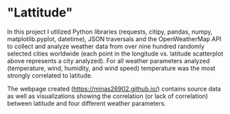 # "Lattitude" 
In this project I utilized Python libraries (requests, citipy, pandas, numpy, matplotlib.pyplot, datetime), JSON traversals and the OpenWeatherMap API to collect and analyze weather data from over nine hundred randomly selected cities worldwide (each point in the longitude vs. latitude scatterplot above represents a city analyzed). For all weather parameters analyzed (temperature, wind, humidity, and wind speed) temperature was the most strongly correlated to latitude. 

The webpage created (https://minas26902.github.io/) contains source data as well as visualizations showing the correlation (or lack of correlation) between latitude and four different weather parameters. 
